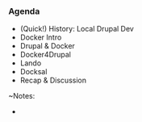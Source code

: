 ### Agenda

* (Quick!) History: Local Drupal Dev
* Docker Intro
* Drupal & Docker
* Docker4Drupal
* Lando
* Docksal
* Recap & Discussion

~Notes:

* 
